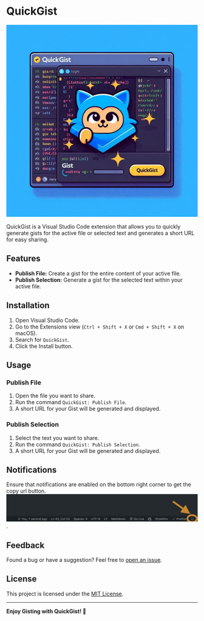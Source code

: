 # QuickGist

![QuickGist Logo](images/quickgist.jpeg)

QuickGist is a Visual Studio Code extension that allows you to quickly generate gists for the active file or selected text and generates a short URL for easy sharing.

## Features

- **Publish File:** Create a gist for the entire content of your active file.
- **Publish Selection:** Generate a gist for the selected text within your active file.

## Installation

1. Open Visual Studio Code.
2. Go to the Extensions view (`Ctrl + Shift + X` or `Cmd + Shift + X` on macOS).
3. Search for `QuickGist`.
4. Click the Install button.

## Usage

### Publish File

1. Open the file you want to share.
2. Run the command `QuickGist: Publish File`.
3. A short URL for your Gist will be generated and displayed.

### Publish Selection

1. Select the text you want to share.
2. Run the command `QuickGist: Publish Selection`.
3. A short URL for your Gist will be generated and displayed.

## Notifications

Ensure that notifications are enabled on the bottom right corner to get the copy url button. ![Enable Notifications](images/notification.png).

## Feedback

Found a bug or have a suggestion? Feel free to [open an issue](https://github.com/HAPPYS1NGH/QuickGist/issues).

## License

This project is licensed under the [MIT License](LICENSE).

---

**Enjoy Gisting with QuickGist! 🚀**
